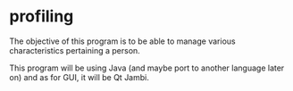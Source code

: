 profiling
=========

The objective of this program is to be able to manage various characteristics pertaining a person. 

This program will be using Java (and maybe port to another language later on) and as for GUI, it will be Qt Jambi.
